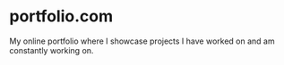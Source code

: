 # portfolio.com
My online portfolio where I showcase projects I have worked on and am constantly working on.

